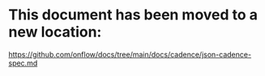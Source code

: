 # This document has been moved to a new location:

https://github.com/onflow/docs/tree/main/docs/cadence/json-cadence-spec.md
